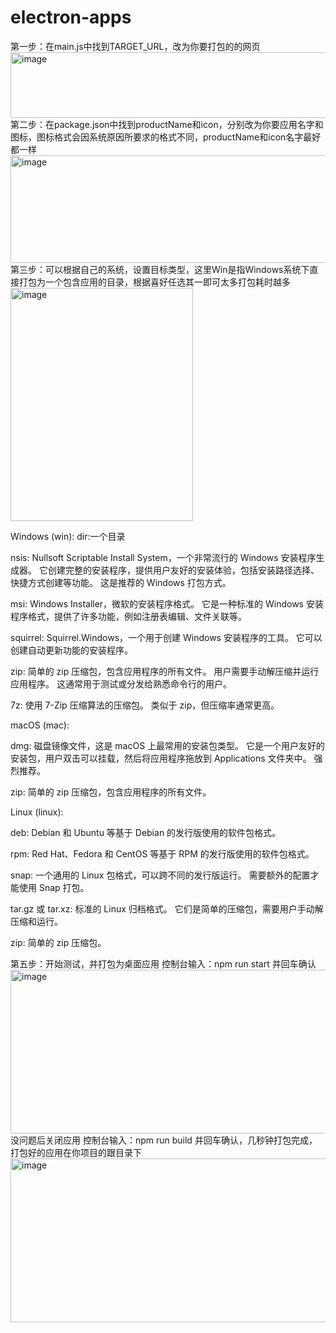 # electron-apps
第一步：在main.js中找到TARGET_URL，改为你要打包的的网页
<img width="814" height="105" alt="image" src="https://github.com/user-attachments/assets/d417f03d-284b-43ad-8ca3-418e4579ab36" />
第二步：在package.json中找到productName和icon，分别改为你要应用名字和图标，图标格式会因系统原因所要求的格式不同，productName和icon名字最好都一样
<img width="784" height="172" alt="image" src="https://github.com/user-attachments/assets/f03ae603-2a11-4070-8038-86b5116d4791" />
第三步：可以根据自己的系统，设置目标类型，这里Win是指Windows系统下直接打包为一个包含应用的目录，根据喜好任选其一即可太多打包耗时越多
<img width="292" height="373" alt="image" src="https://github.com/user-attachments/assets/060d3648-6cd6-4fd2-96fb-697d9b6389c4" />

Windows (win):
dir:一个目录

nsis:  Nullsoft Scriptable Install System，一个非常流行的 Windows 安装程序生成器。  它创建完整的安装程序，提供用户友好的安装体验，包括安装路径选择、快捷方式创建等功能。  这是推荐的 Windows 打包方式。

msi:  Windows Installer，微软的安装程序格式。  它是一种标准的 Windows 安装程序格式，提供了许多功能，例如注册表编辑、文件关联等。

squirrel:  Squirrel.Windows，一个用于创建 Windows 安装程序的工具。  它可以创建自动更新功能的安装程序。

zip:  简单的 zip 压缩包，包含应用程序的所有文件。  用户需要手动解压缩并运行应用程序。  这通常用于测试或分发给熟悉命令行的用户。

7z:  使用 7-Zip 压缩算法的压缩包。  类似于 zip，但压缩率通常更高。

macOS (mac):

dmg:  磁盘镜像文件，这是 macOS 上最常用的安装包类型。  它是一个用户友好的安装包，用户双击可以挂载，然后将应用程序拖放到 Applications 文件夹中。  强烈推荐。

zip:  简单的 zip 压缩包，包含应用程序的所有文件。

Linux (linux):

deb:  Debian 和 Ubuntu 等基于 Debian 的发行版使用的软件包格式。

rpm:  Red Hat、Fedora 和 CentOS 等基于 RPM 的发行版使用的软件包格式。

snap:  一个通用的 Linux 包格式，可以跨不同的发行版运行。  需要额外的配置才能使用 Snap 打包。

tar.gz 或 tar.xz:  标准的 Linux 归档格式。  它们是简单的压缩包，需要用户手动解压缩和运行。

zip:  简单的 zip 压缩包。

第五步：开始测试，并打包为桌面应用
控制台输入：npm run start 并回车确认
<img width="1011" height="262" alt="image" src="https://github.com/user-attachments/assets/483769a4-31ce-402c-b916-ca53d6d9e793" />
没问题后关闭应用
控制台输入：npm run build 并回车确认，几秒钟打包完成，打包好的应用在你项目的跟目录下
<img width="1036" height="262" alt="image" src="https://github.com/user-attachments/assets/26f1b9ce-db68-4139-9833-ffe23ba4023a" />




